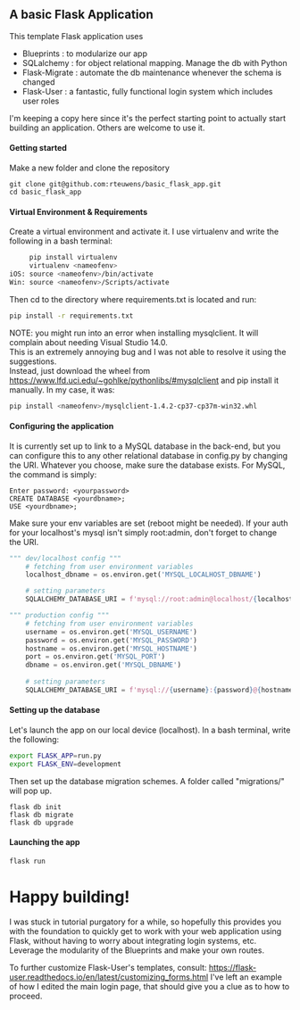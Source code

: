 ## A basic Flask Application
This template Flask application uses 
  - Blueprints      : to modularize our app
  - SQLalchemy      : for object relational mapping. Manage the db with Python
  - Flask-Migrate   : automate the db maintenance whenever the schema is changed
  - Flask-User      : a fantastic, fully functional login system which includes user roles

I'm keeping a copy here since it's the perfect starting point to actually start building an application. Others are welcome to use it.

#### Getting started
Make a new folder and clone the repository
```git
git clone git@github.com:rteuwens/basic_flask_app.git
cd basic_flask_app
```

#### Virtual Environment & Requirements
Create a virtual environment and activate it. 
I use virtualenv and write the following in a bash terminal:
```sh
     pip install virtualenv 
     virtualenv <nameofenv>
iOS: source <nameofenv>/bin/activate
Win: source <nameofenv>/Scripts/activate
```
Then cd to the directory where requirements.txt is located and run:
```sh
pip install -r requirements.txt
```

NOTE: you might run into an error when installing mysqlclient. It will complain about needing Visual Studio 14.0. <br>
This is an extremely annoying bug and I was not able to resolve it using the suggestions. <br>
Instead, just download the wheel from https://www.lfd.uci.edu/~gohlke/pythonlibs/#mysqlclient and pip install it manually.
In my case, it was:
```sh
pip install <nameofenv>/mysqlclient-1.4.2-cp37-cp37m-win32.whl
```

#### Configuring the application 
It is currently set up to link to a MySQL database in the back-end, but you can configure this to any other relational database in config.py by changing the URI.
Whatever you choose, make sure the database exists. For MySQL, the command is simply:
```mysql
Enter password: <yourpassword>
CREATE DATABASE <yourdbname>;
USE <yourdbname>;
```
Make sure your env variables are set (reboot might be needed). If your auth for your localhost's mysql isn't simply root:admin, don't forget to change the URI.
```python
""" dev/localhost config """
    # fetching from user environment variables
    localhost_dbname = os.environ.get('MYSQL_LOCALHOST_DBNAME')

    # setting parameters
    SQLALCHEMY_DATABASE_URI = f'mysql://root:admin@localhost/{localhost_dbname}'
```
```python
""" production config """
    # fetching from user environment variables
    username = os.environ.get('MYSQL_USERNAME')
    password = os.environ.get('MYSQL_PASSWORD')
    hostname = os.environ.get('MYSQL_HOSTNAME')
    port = os.environ.get('MYSQL_PORT')
    dbname = os.environ.get('MYSQL_DBNAME')
    
    # setting parameters
    SQLALCHEMY_DATABASE_URI = f'mysql://{username}:{password}@{hostname}:{port}/{dbname}'
```

#### Setting up the database
Let's launch the app on our local device (localhost). In a bash terminal, write the following:
```sh
export FLASK_APP=run.py
export FLASK_ENV=development
```
Then set up the database migration schemes. A folder called "migrations/" will pop up.
```
flask db init
flask db migrate
flask db upgrade
```

#### Launching the app
```sh
flask run
```

# Happy building!
I was stuck in tutorial purgatory for a while, so hopefully this provides you with the foundation to quickly get 
to work with your web application using Flask, without having to worry about integrating login systems, etc.
Leverage the modularity of the Blueprints and make your own routes. 

To further customize Flask-User's templates, consult: https://flask-user.readthedocs.io/en/latest/customizing_forms.html
I've left an example of how I edited the main login page, that should give you a clue as to how to proceed.

